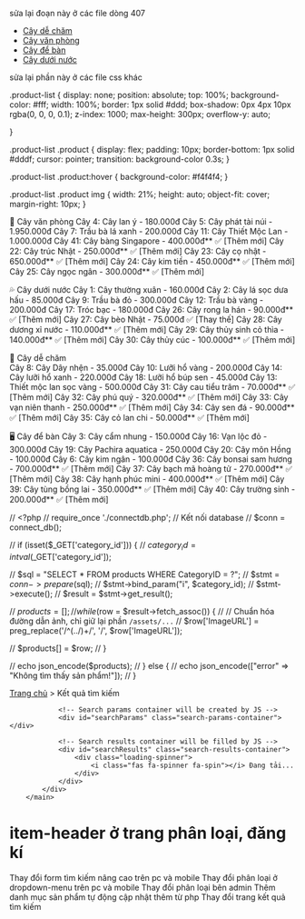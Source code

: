 sửa lại đoạn này ở các file dòng 407

<ul class="dropdown-menu">
                <li>
                  <a class="dropdown-item" href="./pages/phan-loai.html?category_id=3">Cây dễ chăm</a>
                </li>
                <li>
                  <a class="dropdown-item" href="./pages/phan-loai.html?category_id=1">Cây văn phòng</a>
                </li>
                <li>
                  <a class="dropdown-item" href="./pages/phan-loai.html?category_id=4">Cây để bàn</a>
                </li>
                <li>
                  <a class="dropdown-item" href="./pages/phan-loai.html?category_id=2">Cây dưới nước</a>
                </li>
              </ul>

<!-- sửa lại sản phẩm mới cho đúng theo phân loại  -->

sửa lại phần này ở các file css khác

.product-list {
display: none;
position: absolute;
top: 100%;
background-color: #fff;
width: 100%;
border: 1px solid #ddd;
box-shadow: 0px 4px 10px rgba(0, 0, 0, 0.1);
z-index: 1000;
max-height: 300px;
overflow-y: auto;

}

.product-list .product {
display: flex;
padding: 10px;
border-bottom: 1px solid #dddf;
cursor: pointer;
transition: background-color 0.3s;
}

.product-list .product:hover {
background-color: #f4f4f4;
}

.product-list .product img {
width: 21%;
height: auto;
object-fit: cover;
margin-right: 10px;
}

<!-- Thông tin cây  -->

🌿 Cây văn phòng
Cây 4: Cây lan ý - 180.000đ
Cây 5: Cây phát tài núi - 1.950.000đ
Cây 7: Trầu bà lá xanh - 200.000đ
Cây 11: Cây Thiết Mộc Lan - 1.000.000đ
Cây 41: Cây bàng Singapore - 400.000đ** ✅ [Thêm mới]
Cây 22: Cây trúc Nhật - 250.000đ** ✅ [Thêm mới]
Cây 23: Cây cọ nhật - 650.000đ** ✅ [Thêm mới]
Cây 24: Cây kim tiền - 450.000đ** ✅ [Thêm mới]
Cây 25: Cây ngọc ngân - 300.000đ\*\* ✅ [Thêm mới]

💦 Cây dưới nước
Cây 1: Cây thường xuân - 160.000đ
Cây 2: Cây lá sọc dưa hấu - 85.000đ
Cây 9: Trầu bà đỏ - 300.000đ
Cây 12: Trầu bà vàng - 200.000đ
Cây 17: Tróc bạc - 180.000đ
Cây 26: Cây rong la hán - 90.000đ** ✅ [Thêm mới]
Cây 27: Cây bèo Nhật - 75.000đ ✅ [Thay thế]
Cây 28: Cây dương xỉ nước - 110.000đ** ✅ [Thêm mới]
Cây 29: Cây thủy sinh cỏ thìa - 140.000đ\*\* ✅ [Thêm mới]
Cây 30: Cây thủy cúc - 100.000đ\*\* ✅ [Thêm mới]

🌱 Cây dễ chăm  
Cây 8: Cây Dây nhện - 35.000đ
Cây 10: Lưỡi hổ vàng - 200.000đ
Cây 14: Cây lưỡi hổ xanh - 220.000đ
Cây 18: Lưỡi hổ búp sen - 45.000đ
Cây 13: Thiết mộc lan sọc vàng - 500.000đ
Cây 31: Cây cau tiểu trâm - 70.000đ** ✅ [Thêm mới]
Cây 32: Cây phú quý - 320.000đ** ✅ [Thêm mới]
Cây 33: Cây vạn niên thanh - 250.000đ** ✅ [Thêm mới]
Cây 34: Cây sen đá - 90.000đ** ✅ [Thêm mới]
Cây 35: Cây cỏ lan chi - 50.000đ\*\* ✅ [Thêm mới]

🖥 Cây để bàn
Cây 3: Cây cẩm nhung - 150.000đ
Cây 16: Vạn lộc đỏ - 300.000đ
Cây 19: Cây Pachira aquatica - 250.000đ
Cây 20: Cây môn Hồng - 100.000đ
Cây 6: Cây kim ngân - 100.000đ
Cây 36: Cây bonsai sam hương - 700.000đ** ✅ [Thêm mới]
Cây 37: Cây bạch mã hoàng tử - 270.000đ** ✅ [Thêm mới]
Cây 38: Cây hạnh phúc mini - 400.000đ** ✅ [Thêm mới]
Cây 39: Cây tùng bồng lai - 350.000đ** ✅ [Thêm mới]
Cây 40: Cây trường sinh - 200.000đ\*\* ✅ [Thêm mới]

// <?php
// require_once './connectdb.php'; // Kết nối database
// $conn = connect_db();

// if (isset($_GET['category_id'])) {
//     $category_id = intval($\_GET['category_id']);

// $sql = "SELECT * FROM products WHERE CategoryID = ?";
//     $stmt = $conn->prepare($sql);
// $stmt->bind_param("i", $category_id);
// $stmt->execute();
// $result = $stmt->get_result();

// $products = [];
//     while ($row = $result->fetch_assoc()) {
// // Chuẩn hóa đường dẫn ảnh, chỉ giữ lại phần `/assets/...`
// $row['ImageURL'] = preg_replace('/^(\.\.\/)+/', '/', $row['ImageURL']);

// $products[] = $row;
// }

// echo json_encode($products);
// } else {
// echo json_encode(["error" => "Không tìm thấy sản phẩm!"]);
// }

<main>
            <div class="search-results-page">
                <div class="breadcrumbs">
                    <a href="index.html">Trang chủ</a> &gt;
                    <span>Kết quả tìm kiếm</span>
                </div>

                <!-- Search params container will be created by JS -->
                <div id="searchParams" class="search-params-container"></div>

                <!-- Search results container will be filled by JS -->
                <div id="searchResults" class="search-results-container">
                    <div class="loading-spinner">
                        <i class="fas fa-spinner fa-spin"></i> Đang tải...
                    </div>
                </div>
            </div>
        </main>

<!-- chỉnh lại -->

# item-header ở trang phân loại, đăng kí

Thay đổi form tìm kiếm nâng cao trên pc và mobile
Thay đổi phân loại ở dropdown-menu trên pc và mobile
Thay đổi phân loại bên admin
Thêm danh mục sản phẩm tự động cập nhật thêm từ php
Thay đổi trang kết quả tìm kiếm
